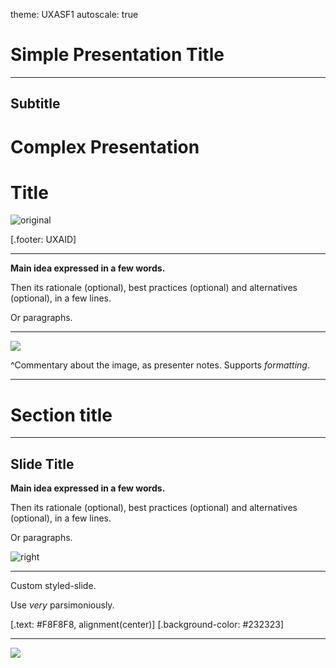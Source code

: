 theme: UXASF1
autoscale: true

# Simple Presentation Title

---

## Subtitle
# **Complex Presentation**
# **Title**

![original](assets/cover.svg)

[.footer: UXAID]

---

**Main idea expressed in a few words.**

Then its rationale (optional), best practices (optional) and alternatives (optional), in a few lines.

Or paragraphs.

---

![](assets/full-screen-image.svg)

^Commentary about the image, as presenter notes. Supports *formatting*.

---

# Section title

---

## Slide Title

**Main idea expressed in a few words.**

Then its rationale (optional), best practices (optional) and alternatives (optional), in a few lines.

Or paragraphs.

![right](assets/image-on-the-right.svg)

---

Custom styled-slide.

Use *very* parsimoniously.

[.text: #F8F8F8, alignment(center)]
[.background-color: #232323]

---

![](assets/back-cover.svg)
